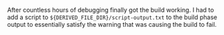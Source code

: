 After countless hours of debugging finally got the build working. I had to add a script to `${DERIVED_FILE_DIR}/script-output.txt` to the build phase output to essentially satisfy the warning that was causing the build to fail.
